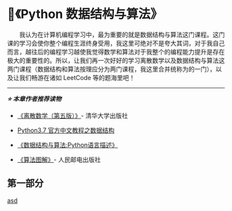 # 💬《Python 数据结构与算法》
&emsp;&emsp;我认为在计算机编程学习中，最为重要的就是数据结构与算法这门课程。这门课的学习会使你整个编程生涯终身受用，我这里可绝对不是夸大其词，对于我自己而言，越往后的编程学习越使我觉得数学和算法对于我整个的编程能力提升是存在极大的重要性的。所以，让我们再一次好好的学习离散数学以及数据结构与算法这两门课程（数据结构和算法按理应分为两门课程，我这里合并统称为的一门），以及让我们畅游在诸如 LeetCode 等的题海里吧！

---

***⭐ 本章作者推荐读物***

+ [《离散数学（第五版）》](https://www.baidu.com/link?url=4svn2zwEsw5PWP8ZJPr9WYONIA6nIvY5Ocoz_1Aa7VE6k4bjanu-_wmeI4RQAayZTdR_Mb7h8t-NVKhTixUvkshzzuMjtTVZc1adl8h0hnW&wd=&eqid=dd79a6f80008cecb000000035cdaaf08)- 清华大学出版社

+ [Python3.7 官方中文教程之数据结构](https://docs.python.org/zh-cn/3/tutorial/datastructures.html)

+ [《数据结构与算法:Python语言描述》](https://book.douban.com/subject/26702568/)

+ [《算法图解》](https://book.douban.com/subject/26979890/)- 人民邮电出版社

## 第一部分

[asd](#)
